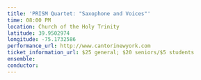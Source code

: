 ```yaml
---
title: 'PRISM Quartet: "Saxophone and Voices"'
time: 08:00 PM
location: Church of the Holy Trinity
latitude: 39.9502974
longitude: -75.1732586
performance_url: http://www.cantorinewyork.com
ticket_information_url: $25 general; $20 seniors/$5 students
ensemble: 
conductor: 
---
```

